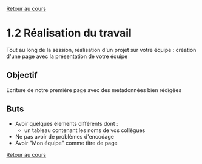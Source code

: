 [Retour au cours](../cours.md)

# 1.2 Réalisation du travail

Tout au long de la session, réalisation d'un projet sur votre équipe : création d'une page avec la présentation de votre équipe

## Objectif

Ecriture de notre première page avec des metadonnées bien rédigées

## Buts

* Avoir quelques élements différents dont :
	- un tableau contenant les noms de vos collègues
* Ne pas avoir de problèmes d'encodage
* Avoir "Mon équipe" comme titre de page

[Retour au cours](../cours.md)
